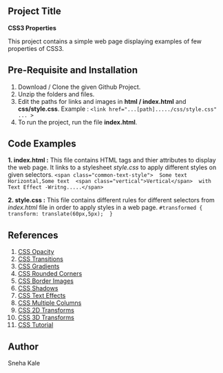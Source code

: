 ## Project Title 
**CSS3 Properties**

This project contains a simple web page displaying examples of few properties of CSS3.

## Pre-Requisite and Installation
1. Download / Clone the given Github Project.
2. Unzip the folders and files.
3. Edit the paths for links and images in **html / index.html** and **css/style.css**. 
Example : `<link href="...[path]...../css/style.css" ... > `
4. To run the project, run the file **index.html**.

## Code Examples 
**1. index.html :**
This file contains HTML tags and thier attributes to display the web page. It links to a stylesheet _style.css_ to apply different styles on given selectors.
`<span class="common-text-style">  Some text Horizontal,Some text 
    <span class="vertical">Vertical</span> 
	with Text Effect -Writng.....</span>`

**2. style.css :**
This file contains different rules for different selectors from _index.html_ file in order to apply styles in a web page.
`#transformed {
   transform: translate(60px,5px); 
}
`
## References 
1. [CSS Opacity](https://www.w3schools.com/css/css_image_transparency.asp)
2. [CSS Transitions](https://www.w3schools.com/css/css3_transitions.asp)
3. [CSS Gradients](https://www.w3schools.com/css/css3_gradients.asp)
4. [CSS Rounded Corners](https://www.w3schools.com/css/css3_borders.asp)
5. [CSS Border Images](https://www.w3schools.com/css/css3_border_images.asp)
6. [CSS Shadows](https://www.w3schools.com/css/css3_shadows.asp)
7. [CSS Text Effects](https://www.w3schools.com/css/css3_text_effects.asp)
8. [CSS Multiple Columns](https://www.w3schools.com/css/css3_multiple_columns.asp)
9. [CSS 2D Transforms](https://www.w3schools.com/css/css3_2dtransforms.asp)
10. [CSS 3D Transforms](https://www.w3schools.com/css/css3_3dtransforms.asp)
11. [CSS Tutorial](https://www.w3schools.com/css/default.asp)

## Author
Sneha Kale
